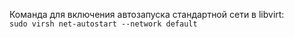 
Команда для включения автозапуска стандартной сети в libvirt:  
`sudo virsh net-autostart --network default`  
